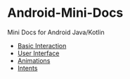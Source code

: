 # Android-Mini-Docs
Mini Docs for Android Java/Kotlin

- [Basic Interaction](basic-interaction.md)
- [User Interface](user-interface.md)
- [Animations](animations.md)
- [Intents](intents.md)
